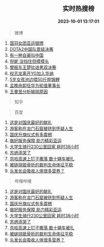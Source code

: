 <div align="center"><h2>实时热搜榜</h2><h4>2023-10-01 13:17:01</h4></div>

> 微博  

1. [国羽女团亚运银牌](https://s.weibo.com/weibo?q=%23%E5%9B%BD%E7%BE%BD%E5%A5%B3%E5%9B%A2%E4%BA%9A%E8%BF%90%E9%93%B6%E7%89%8C%23&t=31&band_rank=1&Refer=top)<br />
2. [DOTA2中国队晋级决赛](https://s.weibo.com/weibo?q=%23DOTA2%E4%B8%AD%E5%9B%BD%E9%98%9F%E6%99%8B%E7%BA%A7%E5%86%B3%E8%B5%9B%23&t=31&band_rank=2&Refer=top)<br />
3. [有一种自豪叫中国](https://s.weibo.com/weibo?q=%23%E6%9C%89%E4%B8%80%E7%A7%8D%E8%87%AA%E8%B1%AA%E5%8F%AB%E4%B8%AD%E5%9B%BD%23&t=31&band_rank=3&Refer=top)<br />
4. [倪妮 没挡住但摸摸头](https://s.weibo.com/weibo?q=%E5%80%AA%E5%A6%AE%20%E6%B2%A1%E6%8C%A1%E4%BD%8F%E4%BD%86%E6%91%B8%E6%91%B8%E5%A4%B4&t=31&band_rank=4&Refer=top)<br />
5. [樊振东王楚钦进男双决赛](https://s.weibo.com/weibo?q=%23%E6%A8%8A%E6%8C%AF%E4%B8%9C%E7%8E%8B%E6%A5%9A%E9%92%A6%E8%BF%9B%E7%94%B7%E5%8F%8C%E5%86%B3%E8%B5%9B%23&t=31&band_rank=5&Refer=top)<br />
6. [权志龙离开YG加入华纳](https://s.weibo.com/weibo?q=%23%E6%9D%83%E5%BF%97%E9%BE%99%E7%A6%BB%E5%BC%80YG%E5%8A%A0%E5%85%A5%E5%8D%8E%E7%BA%B3%23&t=31&band_rank=6&Refer=top)<br />
7. [5岁女孩池边喂50斤胖锦鲤](https://s.weibo.com/weibo?q=%235%E5%B2%81%E5%A5%B3%E5%AD%A9%E6%B1%A0%E8%BE%B9%E5%96%8250%E6%96%A4%E8%83%96%E9%94%A6%E9%B2%A4%23&t=31&band_rank=7&Refer=top)<br />
8. [孟晚舟卸任华为轮值董事长](https://s.weibo.com/weibo?q=%23%E5%AD%9F%E6%99%9A%E8%88%9F%E5%8D%B8%E4%BB%BB%E5%8D%8E%E4%B8%BA%E8%BD%AE%E5%80%BC%E8%91%A3%E4%BA%8B%E9%95%BF%23&t=31&band_rank=8&Refer=top)<br />
9. [王曼昱分析输球原因](https://s.weibo.com/weibo?q=%23%E7%8E%8B%E6%9B%BC%E6%98%B1%E5%88%86%E6%9E%90%E8%BE%93%E7%90%83%E5%8E%9F%E5%9B%A0%23&t=31&band_rank=9&Refer=top)<br />

> 知乎  


> 百度  

1. [这是对国庆最好的献礼](https://www.baidu.com/s?wd=%E8%BF%99%E6%98%AF%E5%AF%B9%E5%9B%BD%E5%BA%86%E6%9C%80%E5%A5%BD%E7%9A%84%E7%8C%AE%E7%A4%BC&sa=fyb_news&rsv_dl=fyb_news)<br />
2. [游客称在龙门石窟被挤到怀疑人生](https://www.baidu.com/s?wd=%E6%B8%B8%E5%AE%A2%E7%A7%B0%E5%9C%A8%E9%BE%99%E9%97%A8%E7%9F%B3%E7%AA%9F%E8%A2%AB%E6%8C%A4%E5%88%B0%E6%80%80%E7%96%91%E4%BA%BA%E7%94%9F&sa=fyb_news&rsv_dl=fyb_news)<br />
3. [国庆升旗仪式有多震撼](https://www.baidu.com/s?wd=%E5%9B%BD%E5%BA%86%E5%8D%87%E6%97%97%E4%BB%AA%E5%BC%8F%E6%9C%89%E5%A4%9A%E9%9C%87%E6%92%BC&sa=fyb_news&rsv_dl=fyb_news)<br />
4. [做好服务保障 助力精彩亚运](https://www.baidu.com/s?wd=%E5%81%9A%E5%A5%BD%E6%9C%8D%E5%8A%A1%E4%BF%9D%E9%9A%9C+%E5%8A%A9%E5%8A%9B%E7%B2%BE%E5%BD%A9%E4%BA%9A%E8%BF%90&sa=fyb_news&rsv_dl=fyb_news)<br />
5. [大学生骑行230公里回家 耗时38小时](https://www.baidu.com/s?wd=%E5%A4%A7%E5%AD%A6%E7%94%9F%E9%AA%91%E8%A1%8C230%E5%85%AC%E9%87%8C%E5%9B%9E%E5%AE%B6+%E8%80%97%E6%97%B638%E5%B0%8F%E6%97%B6&sa=fyb_news&rsv_dl=fyb_news)<br />
6. [苏炳添哭了](https://www.baidu.com/s?wd=%E8%8B%8F%E7%82%B3%E6%B7%BB%E5%93%AD%E4%BA%86&sa=fyb_news&rsv_dl=fyb_news)<br />
7. [京哈高速上钉子撒落 数十辆车被扎](https://www.baidu.com/s?wd=%E4%BA%AC%E5%93%88%E9%AB%98%E9%80%9F%E4%B8%8A%E9%92%89%E5%AD%90%E6%92%92%E8%90%BD+%E6%95%B0%E5%8D%81%E8%BE%86%E8%BD%A6%E8%A2%AB%E6%89%8E&sa=fyb_news&rsv_dl=fyb_news)<br />
8. [被链球砸骨折的裁判生命体征平稳](https://www.baidu.com/s?wd=%E8%A2%AB%E9%93%BE%E7%90%83%E7%A0%B8%E9%AA%A8%E6%8A%98%E7%9A%84%E8%A3%81%E5%88%A4%E7%94%9F%E5%91%BD%E4%BD%93%E5%BE%81%E5%B9%B3%E7%A8%B3&sa=fyb_news&rsv_dl=fyb_news)<br />
9. [头发长会吸收人体很多营养？](https://www.baidu.com/s?wd=%E5%A4%B4%E5%8F%91%E9%95%BF%E4%BC%9A%E5%90%B8%E6%94%B6%E4%BA%BA%E4%BD%93%E5%BE%88%E5%A4%9A%E8%90%A5%E5%85%BB%EF%BC%9F&sa=fyb_news&rsv_dl=fyb_news)<br />

> 哔哩哔哩  

1. [这是对国庆最好的献礼](https://www.baidu.com/s?wd=%E8%BF%99%E6%98%AF%E5%AF%B9%E5%9B%BD%E5%BA%86%E6%9C%80%E5%A5%BD%E7%9A%84%E7%8C%AE%E7%A4%BC&sa=fyb_news&rsv_dl=fyb_news)<br />
2. [游客称在龙门石窟被挤到怀疑人生](https://www.baidu.com/s?wd=%E6%B8%B8%E5%AE%A2%E7%A7%B0%E5%9C%A8%E9%BE%99%E9%97%A8%E7%9F%B3%E7%AA%9F%E8%A2%AB%E6%8C%A4%E5%88%B0%E6%80%80%E7%96%91%E4%BA%BA%E7%94%9F&sa=fyb_news&rsv_dl=fyb_news)<br />
3. [国庆升旗仪式有多震撼](https://www.baidu.com/s?wd=%E5%9B%BD%E5%BA%86%E5%8D%87%E6%97%97%E4%BB%AA%E5%BC%8F%E6%9C%89%E5%A4%9A%E9%9C%87%E6%92%BC&sa=fyb_news&rsv_dl=fyb_news)<br />
4. [做好服务保障 助力精彩亚运](https://www.baidu.com/s?wd=%E5%81%9A%E5%A5%BD%E6%9C%8D%E5%8A%A1%E4%BF%9D%E9%9A%9C+%E5%8A%A9%E5%8A%9B%E7%B2%BE%E5%BD%A9%E4%BA%9A%E8%BF%90&sa=fyb_news&rsv_dl=fyb_news)<br />
5. [大学生骑行230公里回家 耗时38小时](https://www.baidu.com/s?wd=%E5%A4%A7%E5%AD%A6%E7%94%9F%E9%AA%91%E8%A1%8C230%E5%85%AC%E9%87%8C%E5%9B%9E%E5%AE%B6+%E8%80%97%E6%97%B638%E5%B0%8F%E6%97%B6&sa=fyb_news&rsv_dl=fyb_news)<br />
6. [苏炳添哭了](https://www.baidu.com/s?wd=%E8%8B%8F%E7%82%B3%E6%B7%BB%E5%93%AD%E4%BA%86&sa=fyb_news&rsv_dl=fyb_news)<br />
7. [京哈高速上钉子撒落 数十辆车被扎](https://www.baidu.com/s?wd=%E4%BA%AC%E5%93%88%E9%AB%98%E9%80%9F%E4%B8%8A%E9%92%89%E5%AD%90%E6%92%92%E8%90%BD+%E6%95%B0%E5%8D%81%E8%BE%86%E8%BD%A6%E8%A2%AB%E6%89%8E&sa=fyb_news&rsv_dl=fyb_news)<br />
8. [被链球砸骨折的裁判生命体征平稳](https://www.baidu.com/s?wd=%E8%A2%AB%E9%93%BE%E7%90%83%E7%A0%B8%E9%AA%A8%E6%8A%98%E7%9A%84%E8%A3%81%E5%88%A4%E7%94%9F%E5%91%BD%E4%BD%93%E5%BE%81%E5%B9%B3%E7%A8%B3&sa=fyb_news&rsv_dl=fyb_news)<br />
9. [头发长会吸收人体很多营养？](https://www.baidu.com/s?wd=%E5%A4%B4%E5%8F%91%E9%95%BF%E4%BC%9A%E5%90%B8%E6%94%B6%E4%BA%BA%E4%BD%93%E5%BE%88%E5%A4%9A%E8%90%A5%E5%85%BB%EF%BC%9F&sa=fyb_news&rsv_dl=fyb_news)<br />
